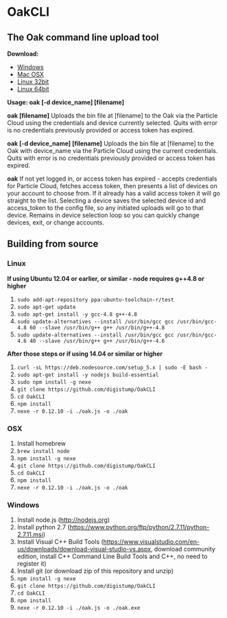 # OakCLI
## The Oak command line upload tool

**Download:** 
- [Windows](https://github.com/digistump/OakCLI/releases/download/1.0.0/oakcli-1.0.2-win32.zip)
- [Mac OSX](https://github.com/digistump/OakCLI/releases/download/1.0.0/oakcli-1.0.2-osx.tar.gz)
- [Linux 32bit](https://github.com/digistump/OakCLI/releases/download/1.0.0/oakcli-1.0.2-linux32.tar.gz)
- [Linux 64bit](https://github.com/digistump/OakCLI/releases/download/1.0.0/oakcli-1.0.2-linux64.tar.gz)

**Usage: oak [-d device_name] [filename]**

**oak [filename]** Uploads the bin file at [filename] to the Oak via the Particle Cloud using the credentials and device currently selected. Quits with error is no credentials previously provided or access token has expired.

**oak [-d device_name] [filename]** Uploads the bin file at [filename] to the Oak with device_name via the Particle Cloud using the current credentials. Quits with error is no credentials previously provided or access token has expired.

**oak** If not yet logged in, or access token has expired - accepts credentials for Particle Cloud, fetches access token, then presents a list of devices on your account to choose from. If it already has a valid access token it will go straight to the list. Selecting a device saves the selected device id and access_token to the config file, so any initiated uploads will go to that device. Remains in device selection loop so you can quickly change devices, exit, or change accounts.

## Building from source

### Linux

**If using Ubuntu 12.04 or earlier, or similar - node requires g++4.8 or higher**

1. `sudo add-apt-repository ppa:ubuntu-toolchain-r/test`
2. `sudo apt-get update`
3. `sudo apt-get install -y gcc-4.8 g++-4.8`
4. `sudo update-alternatives --install /usr/bin/gcc gcc /usr/bin/gcc-4.8 60 --slave /usr/bin/g++ g++ /usr/bin/g++-4.8`
5. `sudo update-alternatives --install /usr/bin/gcc gcc /usr/bin/gcc-4.6 40 --slave /usr/bin/g++ g++ /usr/bin/g++-4.6`

**After those steps or if using 14.04 or similar or higher**

1. `curl -sL https://deb.nodesource.com/setup_5.x | sudo -E bash -`
2. `sudo apt-get install -y nodejs build-essential`
3. `sudo npm install -g nexe`
4. `git clone https://github.com/digistump/OakCLI`
5. `cd OakCLI`
6. `npm install`
7. `nexe -r 0.12.10 -i ./oak.js -o ./oak`

### OSX

1. Install homebrew
2. `brew install node`
3. `npm install -g nexe`
4. `git clone https://github.com/digistump/OakCLI`
5. `cd OakCLI`
6. `npm install`
7. `nexe -r 0.12.10 -i ./oak.js -o ./oak`

### Windows

1. Install node.js (http://nodejs.org)
2. Install python 2.7 (https://www.python.org/ftp/python/2.7.11/python-2.7.11.msi)
3. Install Visual C++ Build Tools (https://www.visualstudio.com/en-us/downloads/download-visual-studio-vs.aspx, download community edition, install C++ Command Line Build Tools and C++, no need to register it)
4. Install git (or download zip of this repository and unzip)
5. `npm install -g nexe`
6. `git clone https://github.com/digistump/OakCLI`
7. `cd OakCLI`
8. `npm install`
9. `nexe -r 0.12.10 -i ./oak.js -o ./oak.exe`
